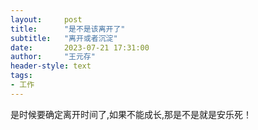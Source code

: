 ```yaml
---
layout:     post
title:      "是不是该离开了"
subtitle:   "离开或者沉淀"
date:       2023-07-21 17:31:00
author:     "王元存"
header-style: text
tags:
- 工作
---
```


是时候要确定离开时间了,如果不能成长,那是不是就是安乐死！